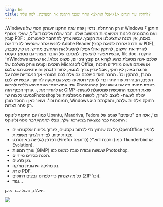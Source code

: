 ```yaml
---
lang: he
title: אחרי שכבר התקנת את המערכת, למה עליך <i>בכל זאת</i> להתקין עוד דברים?
---
```


 .Windows זו רק ההתחלה. נדמיין שזה עתה התקנו
 העותק הטרי של Windows 7 הותקן ואנו מתכוננים ליהנות ממיומנויות המחשב שלנו.
חבר שולח אליכם דוא״ל, שאליו מצורף קובץ PDF : באסה, אין תכנה שתציג לנו את הקובץ.
עכשיו צריך להתחבר לאינטרנט, לחפש אתר שיאפשר להוריד את Adobe Reader
(או תכנה אחרת להצגת קבצי PDF), להוריד את היישום, להתקין ואולי אפילו להפעיל את המחשב מחדש.
או קיי, סבבה, עכשיו אפשר להמשיך.  למכתבו של החבר מצורף גם מסמך טקסט, file.doc.
התקנת ה־Windows שלכם אינה מסוגלת כרגע לקרוא גם קובץ זה: יופי, פשוט נפלא!.
או שאתם הולכים וקונים עותק משלכם של Microsoft Office, או שאתם פשוט מורידים תוכנה פרוצה באופן לא חוקי
, אבל עדיין צריך למצוא, להוריד (בתקווה שהאינטרנט שלכם מהיר), להתקין וכו׳.
החבר האדיב שלכם גם שלח לכם תמונה- אך הניגודיות שלה על הפנים, הבהירות עוד יותר וכדי להוסיף חטא על פשע גם זקוקה לחיתוך.
עכשיו יש לכם שתי אפשרויות: האחת היא ללכת ולרכוש Photoshop (באמת תהיתי מה אני עושה עם עודף הכסף הזה..), או להוריד את GIMP -שזאת התוכנה החופשית שמסוגלת לעשות כמעט כל מה ש־Photoshop יכולה לעשות-  לעצב, לערוך, לעשות מניפולציות על תמונות וכו׳.
נעצור כאן : המסר מובן, Windows רחוקה מלהיות שלמה, והתקנתה היא רק פתח לצרות.

‏עם התקנת לינוקס (כמו Ubuntu, Mandriva, Fedora וכו׳, אלה הם "טעמים" שונים של לינוקס) התוכנות כבר נמצאות במערכת שלך, <i>מבלי להתקין דבר נוסף</i> :

<ul>

<li>כל מה שנחוץ כדי לכתוב טקסטים, לערוך גליונות אלקטרוניים,OpenOffice
להפיק מצגות יפות, לצייר ולערוך משוואות.</li>

<li>דפדפן לגלישה באינטרנט (Firefox לדוגמה) ותכנת דוא״ל (כמו Thunderbird או Evolution).</li>
<li>עורך תמונות (GIMP) שעושה עבודה טובה כמעט כמו Photoshop.</li>
<li>תכנת מסרים מיידיים.</li>
<li>נגן סרטים.</li>
<li>נגן מוזיקה וארגונית מוזיקה.</li>
<li>קורא PDF.</li>
<li>כל מה שנחוץ כדי לפרוס קבצים דחוסים (ZIP וכו׳).</li>
<li>ועוד...</li>
</ul>

יאללה, הכול כבר מוכן.

<img src="Images/app_menu.png" />





